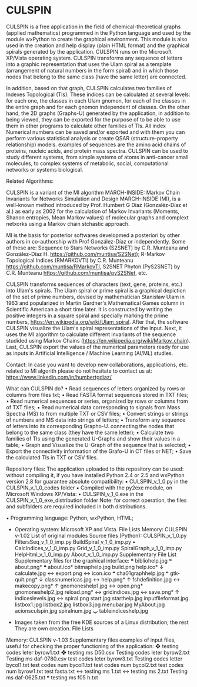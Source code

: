 # CULSPIN

CULSPIN is a free application in the field of chemical-theoretical graphs (applied mathematics) programmed in the Python language and used by the module
wxPython to create the graphical environment. This module is also used in the creation and help display (plain HTML format) and the graphical spirals generated 
by the application. CULSPIN runs on the Microsoft XP/Vista operating system. CULSPIN transforms any sequence of letters into a graphic representation that uses 
the Ulam spiral as a template (arrangement of natural numbers in the form spiral) and in which those nodes that belong to the same class 
(have the same letter) are connected.

In addition, based on that graph, CULSPIN calculates two families of Indexes Topological (TIs). These indices can be calculated at several levels: for each one,
the classes in each Ulam gnomon, for each of the classes in the entire graph and for each gnomon independent of classes. 
On the other hand, the 2D graphs (Graphs-U) generated by the application, in addition to being viewed, they can be exported for the purpose of to be able to use
them in other programs to calculate other families of TIs.  All index Numerical numbers can be saved and/or exported and with them you can perform various
statistical analysis or create QSAR (structure-property relationship) models. examples of sequences are the amino acid chains of proteins, nucleic acids, and
protein mass spectra. CULSPIN can be used to study different systems, from simple systems of atoms in anti-cancer small molecules, to complex systems of metabolic, 
social, computational networks or systems biological.

Related Algorithms:

CULSPIN is a variant of the MI algorithm MARCH-INSIDE: Markov Chain Invariants for Networks Simulation and Design MARCH-INSIDE (MI), is a well-known method introduced by Prof. Humbert G Díaz (Gonzaléz-Díaz et al.) as early as 2002 for the calculation of Markov Invariants (Moments, Shanon entropies, Mean Markov values) of molecular graphs and complext netxorks using a Markov chain stchastic approach.

MI is the basis for posterior softwares developmed a posteriori by other authors in co-authorship with Prof González-Díaz or independently. Some of these are: Sequence to Stars Networks (S2SNET) by C.R. Munteanu and González-Díaz H. https://github.com/muntisa/S2SNet); R-Markov Topological Indices (RMARKOVTI) by C.R. Munteanu https://github.com/muntisa/RMarkovTI, S2SNET Phyton (PyS2SNET) by C.R. Munteanu https://github.com/muntisa/pyS2SNet, etc.

CULSPIN transforms sequences of characters (text, gene, proteins, etc.) into Ulam's spirals. The Ulam spiral or prime spiral is a graphical depiction of the set of prime numbers, devised by mathematician Stanisław Ulam in 1963 and popularized in Martin Gardner's Mathematical Games column in Scientific American a short time later. It is constructed by writing the positive integers in a square spiral and specially marking the prime numbers, https://en.wikipedia.org/wiki/Ulam_spiral. After that, the software CULSPIN visualize the Ulam's spiral representations of the input. Next, it uses the MI algorithm to calculate different invariants of the sequence studided using Markov Chains (https://en.wikipedia.org/wiki/Markov_chain). Last, CULSPIN export the values of the numerical parameters ready for use as inputs in Artificial Intelligence / Machine Learning (AI/ML) studies.

Contact:
In case you want to develop new collaborations, applications, etc. related to MI algorith please do not hesitate to contact us at: https://www.linkedin.com/in/humbertgdiaz/

What can CULSPIN do?
• Read sequences of letters organized by rows or columns from files txt;
• Read FASTA format sequences stored in TXT files;
• Read numerical sequences or series, organized by rows or columns from of TXT files;
• Read numerical data corresponding to signals from Mass Spectra (MS) to from multiple TXT or CSV files;
• Convert strings or strings of numbers and MS data into strings of letters;
• Transform any sequence of letters into its corresponding Grapho-U.
connecting the nodes that belong to the same class (they have the same letter);
• Calculate two families of TIs using the generated U-Graphs and show their values in a table;
• Graph and Visualize the U-Graph of the sequence that is selected;
• Export the connectivity information of the Grafo-U in CT files or NET;
• Save the calculated TIs in TXT or CSV files.

Repository files:
The application uploaded to this repository can be used: without compiling it, if you have installed Python 2.4 or 2.5 and wxPython version 2.8 for
guarantee absolute compatibility:
▪ CULSPIN_v_1_0.py in the CULSPIN_v_1_0_codes folder
▪ Compiled with the py2exe module, on Microsoft Windows XP/Vista:
▪ CULSPIN_v_1_0.exe in the CULSPIN_v_1_0_exe_distribution folder
Note: for correct operation, the files and subfolders are required
included in both distributions.

▪ Programming language: Python, wxPython, HTML;
- Operating system: Microsoft XP and Vista.
File Lists
Memory: CULSPIN v-1.02
List of original modules
Source files (Python):
CULSPIN_v_1_0.py
FiltersSeq_v_1_0_imp.py
BuildSpiral_v_1_0_imp.py
▪ CalcIndices_v_1_0_imp.py
Grid_v_1_0_imp.py
SpiralGraph_v_1_0_imp.py
HelpHtml_v_1_0_imp.py
About_v_1_0_imp.py
Supplementary File List
Supplementary files for the graphical interface:
❝ bibliohelp.jpg ❝ about.png* ❝ about.ico*
bitmaphelp.jpg build.png help.ico*
↓ calculate.jpg ↔ export.png ↔ icon.ico
❝ cha01graphhelp.jpg ❝ gtk-quit.png*
↓ classnumericas.jpg ↔ help.png*
↑ fshdefinition.jpg ↔ makecopy.png*
↑ gnomoneshelp1.jpg ↔ open.png*
gnomoneshelp2.jpg reload.png*
↔ gridindices.jpg ↔ save.png*
↑ indiceslevels.jpg ↔ spiral.png
start.jpg
starthelp.jpg
inputfileformat.jpg
listbox1.jpg
listbox2.jpg
listbox3.jpg
menubar.jpg
MyAbout.jpg
acionsculspin.jpg
spiralnum.jpg
ڀ tableindiceshelp.jpg
* Images taken from the free KDE sources of a Linux distribution; the rest
They are own creation.
File Lists

Memory: CULSPIN v-1.03
Supplementary files examples of input files, useful for checking
the proper functioning of the application:
❖ testing codes leter byrow1.txt ❖ testing ms D50.csv
Testing codes leter byrow2.txt Testing ms daf-0780.csv
test codes leter byrow3.txt
Testing codes letter bycol1.txt
test codes num bycol1.txt
test codes num bycol2.txt
test codes num byrow1.txt
test fasta.txt
↔ testing ms 1.txt
↔ testing ms 2.txt
Testing ms daf-0625.txt
❝ testing ms f05 h.txt
